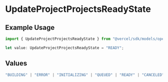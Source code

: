 # UpdateProjectProjectsReadyState

## Example Usage

```typescript
import { UpdateProjectProjectsReadyState } from "@vercel/sdk/models/operations/updateproject.js";

let value: UpdateProjectProjectsReadyState = "READY";
```

## Values

```typescript
"BUILDING" | "ERROR" | "INITIALIZING" | "QUEUED" | "READY" | "CANCELED"
```